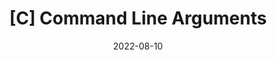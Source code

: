 ---
title:  "[C] Command Line Arguments"

categories:
  - C
tags:
  - [C, csapp]

toc: true
toc_sticky: true
 
date: 2022-08-10
last_modified_at: 2022-08-10
---